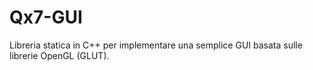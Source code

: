 # Qx7-GUI
Libreria statica in C++ per implementare una semplice GUI basata sulle librerie OpenGL (GLUT). 
